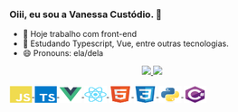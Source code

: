 ### Oiii, eu sou a Vanessa Custódio. 👋

- 🔭  Hoje trabalho com front-end
- 🌱 Estudando Typescript, Vue, entre outras tecnologias.
- 😄 Pronouns: ela/dela

<div align="center">
  <a href="https://github.com/vmcustodio">
  <img height="180em" src="https://github-readme-stats.vercel.app/api?username=vmcustodio&show_icons=true&theme=dracula&include_all_commits=true&count_private=true"/>
  <img height="180em" src="https://github-readme-stats.vercel.app/api/top-langs/?username=vmcustodio&layout=compact&langs_count=7&theme=dracula"/>
</div>
<div style="display: inline_block"><br>
  <img align="center" alt="Van-Js" height="30" width="40" src="https://raw.githubusercontent.com/devicons/devicon/master/icons/javascript/javascript-plain.svg">
  <img align="center" alt="Van-Ts" height="30" width="40" src="https://raw.githubusercontent.com/devicons/devicon/master/icons/typescript/typescript-plain.svg">
   <img align="center" alt="Van-React" height="30" width="40" src="https://raw.githubusercontent.com/devicons/devicon/master/icons/vuejs/vuejs-original.svg"> 
  <img align="center" alt="Van-React" height="30" width="40" src="https://raw.githubusercontent.com/devicons/devicon/master/icons/react/react-original.svg">
  <img align="center" alt="Van-HTML" height="30" width="40" src="https://raw.githubusercontent.com/devicons/devicon/master/icons/html5/html5-original.svg">
  <img align="center" alt="Van-CSS" height="30" width="40" src="https://raw.githubusercontent.com/devicons/devicon/master/icons/css3/css3-original.svg">
  <img align="center" alt="Van-Python" height="30" width="40" src="https://raw.githubusercontent.com/devicons/devicon/master/icons/python/python-original.svg">
  <img align="center" alt="Van-Csharp" height="30" width="40" src="https://raw.githubusercontent.com/devicons/devicon/master/icons/csharp/csharp-original.svg">
</div>
